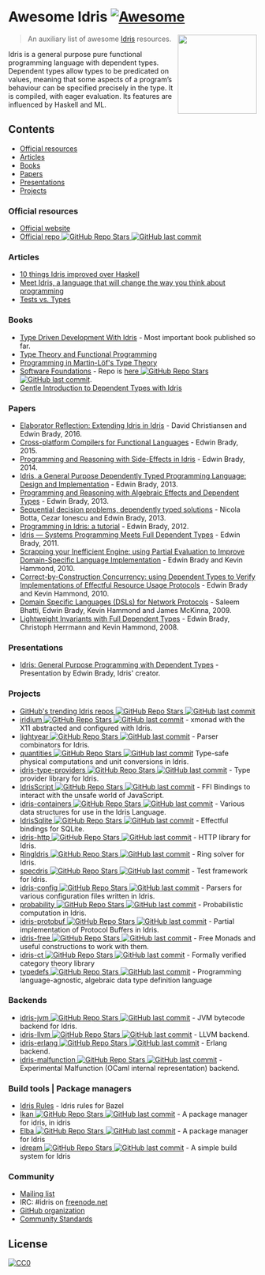 


# Awesome Idris [![Awesome](https://cdn.rawgit.com/sindresorhus/awesome/d7305f38d29fed78fa85652e3a63e154dd8e8829/media/badge.svg)](https://github.com/sindresorhus/awesome)

[<img src="https://www.idris-lang.org/logo/logo.png" align="right" width="160">](https://www.idris-lang.org/)

> An auxiliary list of awesome [Idris](https://www.idris-lang.org/) resources.

Idris is a general purpose pure functional programming language with dependent types. Dependent types allow types to be predicated on values, meaning that some aspects of a program’s behaviour can be specified precisely in the type. It is compiled, with eager evaluation. Its features are influenced by Haskell and ML.

## Contents

- [Official resources](#official-resources)
- [Articles](#articles)
- [Books](#books)
- [Papers](#papers)
- [Presentations](#presentations)
- [Projects](#projects)

### Official resources

* [Official website](https://www.idris-lang.org/)
* [Official repo ![GitHub Repo Stars](https://img.shields.io/github/stars/idris-lang/Idris-dev) ![GitHub last commit](https://img.shields.io/github/last-commit/idris-lang/Idris-dev)](https://github.com/idris-lang/Idris-dev)

### Articles

* [10 things Idris improved over Haskell](https://deque.blog/2017/06/14/10-things-idris-improved-over-haskell/)
* [Meet Idris, a language that will change the way you think about programming](https://crufter.com/idris-a-language-that-will-change-the-way-you-think-about-programming)
* [Tests vs. Types](http://kevinmahoney.co.uk/articles/tests-vs-types/)

### Books

* [Type Driven Development With Idris](https://www.manning.com/books/type-driven-development-with-idris) - Most important book published so far.
* [Type Theory and Functional Programming](https://www.cs.kent.ac.uk/people/staff/sjt/TTFP/)
* [Programming in Martin-Löf's Type Theory](http://www.cse.chalmers.se/research/group/logic/book/book.pdf)
* [Software Foundations](https://idris-hackers.github.io/software-foundations/pdf/sf-idris-2018.pdf) - Repo is [here ![GitHub Repo Stars](https://img.shields.io/github/stars/idris-hackers/software-foundations) ![GitHub last commit](https://img.shields.io/github/last-commit/idris-hackers/software-foundations)](https://github.com/idris-hackers/software-foundations).
* [Gentle Introduction to Dependent Types with Idris](https://leanpub.com/gidti)

### Papers

* [Elaborator Reflection: Extending Idris in Idris](https://eb.host.cs.st-andrews.ac.uk/drafts/elab-reflection.pdf) - David Christiansen and Edwin Brady, 2016.
* [Cross-platform Compilers for Functional Languages](https://eb.host.cs.st-andrews.ac.uk/drafts/compile-idris.pdf) - Edwin Brady, 2015.
* [Programming and Reasoning with Side-Effects in Idris](https://eb.host.cs.st-andrews.ac.uk/drafts/eff-tutorial.pdf) - Edwin Brady, 2014.
* [Idris, a General Purpose Dependently Typed Programming Language: Design and Implementation](https://pdfs.semanticscholar.org/1407/220ca09070233dca256433430d29e5321dc2.pdf) - Edwin Brady, 2013.
* [Programming and Reasoning with Algebraic Effects and Dependent Types](https://eb.host.cs.st-andrews.ac.uk/drafts/effects.pdf) - Edwin Brady, 2013.
* [Sequential decision problems, dependently typed solutions](http://eb.host.cs.st-andrews.ac.uk/writings/plmms13.pdf) - Nicola Botta, Cezar Ionescu and Edwin Brady, 2013.
* [Programming in Idris: a tutorial](http://eb.host.cs.st-andrews.ac.uk/writings/idris-tutorial.pdf) - Edwin Brady, 2012.
* [Idris — Systems Programming Meets Full Dependent Types](https://eb.host.cs.st-andrews.ac.uk/writings/plpv11.pdf) - Edwin Brady, 2011.
* [Scrapping your Inefficient Engine: using Partial Evaluation to Improve Domain-Specific Language Implementation](http://eb.host.cs.st-andrews.ac.uk/writings/icfp10.pdf) - Edwin Brady and Kevin Hammond, 2010.
* [Correct-by-Construction Concurrency: using Dependent Types to Verify Implementations of Effectful Resource Usage Protocols](http://eb.host.cs.st-andrews.ac.uk/writings/fi-cbc.pdf) - Edwin Brady and Kevin Hammond, 2010.
* [Domain Specific Languages (DSLs) for Network Protocols](http://eb.host.cs.st-andrews.ac.uk/drafts/ngna2009-dsl.pdf) - Saleem Bhatti, Edwin Brady, Kevin Hammond and James McKinna, 2009.
* [Lightweight Invariants with Full Dependent Types](http://eb.host.cs.st-andrews.ac.uk/drafts/tfp08.pdf) - Edwin Brady, Christoph Herrmann and Kevin Hammond, 2008.

### Presentations

* [Idris: General Purpose Programming with Dependent Types](https://www.youtube.com/watch?v=vkIlW797JN8) - Presentation by Edwin Brady, Idris' creator.

### Projects

* [GitHub's trending Idris repos ![GitHub Repo Stars](https://img.shields.io/github/stars/trending/idris) ![GitHub last commit](https://img.shields.io/github/last-commit/trending/idris)](https://github.com/trending/idris)
* [iridium ![GitHub Repo Stars](https://img.shields.io/github/stars/puffnfresh/iridium) ![GitHub last commit](https://img.shields.io/github/last-commit/puffnfresh/iridium)](https://github.com/puffnfresh/iridium) - xmonad with the X11 abstracted and configured with Idris.
* [lightyear ![GitHub Repo Stars](https://img.shields.io/github/stars/ziman/lightyear) ![GitHub last commit](https://img.shields.io/github/last-commit/ziman/lightyear)](https://github.com/ziman/lightyear) - Parser combinators for Idris.
* [quantities ![GitHub Repo Stars](https://img.shields.io/github/stars/timjb/quantities) ![GitHub last commit](https://img.shields.io/github/last-commit/timjb/quantities)](https://github.com/timjb/quantities) Type-safe physical computations and unit conversions in Idris.
* [idris-type-providers ![GitHub Repo Stars](https://img.shields.io/github/stars/david-christiansen/idris-type-providers) ![GitHub last commit](https://img.shields.io/github/last-commit/david-christiansen/idris-type-providers)](https://github.com/david-christiansen/idris-type-providers) - Type provider library for Idris.
* [IdrisScript ![GitHub Repo Stars](https://img.shields.io/github/stars/idris-hackers/IdrisScript) ![GitHub last commit](https://img.shields.io/github/last-commit/idris-hackers/IdrisScript)](https://github.com/idris-hackers/IdrisScript) - FFI Bindings to interact with the unsafe world of JavaScript.
* [idris-containers ![GitHub Repo Stars](https://img.shields.io/github/stars/jfdm/idris-containers) ![GitHub last commit](https://img.shields.io/github/last-commit/jfdm/idris-containers)](https://github.com/jfdm/idris-containers) - Various data structures for use in the Idris Language.
* [IdrisSqlite ![GitHub Repo Stars](https://img.shields.io/github/stars/david-christiansen/IdrisSqlite) ![GitHub last commit](https://img.shields.io/github/last-commit/david-christiansen/IdrisSqlite)](https://github.com/david-christiansen/IdrisSqlite) - Effectful bindings for SQLite.
* [idris-http ![GitHub Repo Stars](https://img.shields.io/github/stars/uwap/idris-http) ![GitHub last commit](https://img.shields.io/github/last-commit/uwap/idris-http)](https://github.com/uwap/idris-http) - HTTP library for Idris.
* [RingIdris ![GitHub Repo Stars](https://img.shields.io/github/stars/FranckS/RingIdris) ![GitHub last commit](https://img.shields.io/github/last-commit/FranckS/RingIdris)](https://github.com/FranckS/RingIdris) - Ring solver for Idris.
* [specdris ![GitHub Repo Stars](https://img.shields.io/github/stars/pheymann/specdris) ![GitHub last commit](https://img.shields.io/github/last-commit/pheymann/specdris)](https://github.com/pheymann/specdris) - Test framework for Idris.
* [idris-config ![GitHub Repo Stars](https://img.shields.io/github/stars/jfdm/idris-config) ![GitHub last commit](https://img.shields.io/github/last-commit/jfdm/idris-config)](https://github.com/jfdm/idris-config) - Parsers for various configuration files written in Idris.
* [probability ![GitHub Repo Stars](https://img.shields.io/github/stars/BlackBrane/probability) ![GitHub last commit](https://img.shields.io/github/last-commit/BlackBrane/probability)](https://github.com/BlackBrane/probability) - Probabilistic computation in Idris.
* [idris-protobuf ![GitHub Repo Stars](https://img.shields.io/github/stars/google/idris-protobuf) ![GitHub last commit](https://img.shields.io/github/last-commit/google/idris-protobuf)](https://github.com/google/idris-protobuf) - Partial implementation of Protocol Buffers in Idris.
* [idris-free ![GitHub Repo Stars](https://img.shields.io/github/stars/idris-hackers/idris-free) ![GitHub last commit](https://img.shields.io/github/last-commit/idris-hackers/idris-free)](https://github.com/idris-hackers/idris-free) - Free Monads and useful constructions to work with them.
* [idris-ct ![GitHub Repo Stars](https://img.shields.io/github/stars/statebox/idris-ct) ![GitHub last commit](https://img.shields.io/github/last-commit/statebox/idris-ct)](https://github.com/statebox/idris-ct) - Formally verified category theory library
* [typedefs ![GitHub Repo Stars](https://img.shields.io/github/stars/typedefs/typedefs) ![GitHub last commit](https://img.shields.io/github/last-commit/typedefs/typedefs)](https://github.com/typedefs/typedefs) - Programming language-agnostic, algebraic data type definition language

### Backends

* [idris-jvm ![GitHub Repo Stars](https://img.shields.io/github/stars/mmhelloworld/idris-jvm) ![GitHub last commit](https://img.shields.io/github/last-commit/mmhelloworld/idris-jvm)](https://github.com/mmhelloworld/idris-jvm) - JVM bytecode backend for Idris.
* [idris-llvm ![GitHub Repo Stars](https://img.shields.io/github/stars/idris-hackers/idris-llvm) ![GitHub last commit](https://img.shields.io/github/last-commit/idris-hackers/idris-llvm)](https://github.com/idris-hackers/idris-llvm) - LLVM backend.
* [idris-erlang ![GitHub Repo Stars](https://img.shields.io/github/stars/lenary/idris-erlang) ![GitHub last commit](https://img.shields.io/github/last-commit/lenary/idris-erlang)](https://github.com/lenary/idris-erlang) - Erlang backend.
* [idris-malfunction ![GitHub Repo Stars](https://img.shields.io/github/stars/stedolan/idris-malfunction) ![GitHub last commit](https://img.shields.io/github/last-commit/stedolan/idris-malfunction)](https://github.com/stedolan/idris-malfunction) - Experimental Malfunction (OCaml internal representation) backend.

### Build tools | Package managers

- [Idris Rules](http://idris.build) - Idris rules for Bazel
- [Ikan ![GitHub Repo Stars](https://img.shields.io/github/stars/idris-industry/ikan) ![GitHub last commit](https://img.shields.io/github/last-commit/idris-industry/ikan)](https://github.com/idris-industry/ikan) - A package manager for idris, in idris
- [Elba ![GitHub Repo Stars](https://img.shields.io/github/stars/elba/elba) ![GitHub last commit](https://img.shields.io/github/last-commit/elba/elba)](https://github.com/elba/elba) - A package manager for Idris
- [idream ![GitHub Repo Stars](https://img.shields.io/github/stars/idream-build/idream) ![GitHub last commit](https://img.shields.io/github/last-commit/idream-build/idream)](https://github.com/idream-build/idream) - A simple build system for Idris

### Community

* [Mailing list](http://groups.google.com/group/idris-lang)
* IRC: #idris on [freenode.net](https://webchat.freenode.net/)
* [GitHub organization](https://github.com/idris-hackers)
* [Community Standards](https://www.idris-lang.org/documentation/community-standards/)

## License

[![CC0](http://mirrors.creativecommons.org/presskit/buttons/88x31/svg/cc-zero.svg)](https://creativecommons.org/publicdomain/zero/1.0/)
